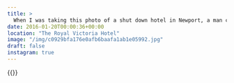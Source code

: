 ```yaml
---
title: >
  When I was taking this photo of a shut down hotel in Newport, a man came out and started asking what I was doing. He was asking if I was looking to buy the place. No, I do not want to buy your old hotel, sorry dude.
date: 2016-01-20T00:00:36+00:00
location: "The Royal Victoria Hotel"
image: "/img/c0929bfa176e0afb6baafa1ab1e05992.jpg"
draft: false
instagram: true
---
```


{{<photo src="/img/c0929bfa176e0afb6baafa1ab1e05992.jpg">}}

